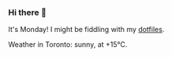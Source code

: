 ### Hi there :wave:

It's Monday! I might be fiddling with my [dotfiles](https://github.com/bewuethr/dotfiles).

Weather in Toronto: sunny, at +15°C.
